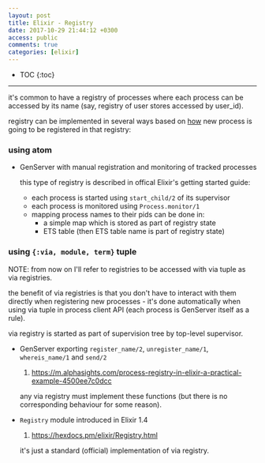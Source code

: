 ```yaml
---
layout: post
title: Elixir - Registry
date: 2017-10-29 21:44:12 +0300
access: public
comments: true
categories: [elixir]
---
```


<!-- more -->

* TOC
{:toc}
<hr>

it's common to have a registry of processes where each process can be
accessed by its name (say, registry of user stores accessed by user_id).

registry can be implemented in several ways based on
[how](https://hexdocs.pm/elixir/GenServer.html#module-name-registration)
new process is going to be registered in that registry:

### using atom

- GenServer with manual registration and monitoring of tracked processes

  this type of registry is described in offical Elixir's getting started guide:

  - each process is started using `start_child/2` of its supervisor
  - each process is monitored using `Process.monitor/1`
  - mapping process names to their pids can be done in:
    - a simple map which is stored as part of registry state
    - ETS table (then ETS table name is part of registry state)

### using `{:via, module, term}` tuple

NOTE: from now on I'll refer to registries to be accessed
      with via tuple as via registries.

the benefit of via registries is that you don't have to interact with
them directly when registering new processes - it's done automatically
when using via tuple in process client API (each process is GenServer
itself as a rule).

via registry is started as part of supervision tree by top-level supervisor.

- GenServer exporting `register_name/2`, `unregister_name/1`, `whereis_name/1` and `send/2`

  1. <https://m.alphasights.com/process-registry-in-elixir-a-practical-example-4500ee7c0dcc>

  any via registry must implement these functions
  (but there is no corresponding behaviour for some reason).

- `Registry` module introduced in Elixir 1.4

  1. <https://hexdocs.pm/elixir/Registry.html>

  it's just a standard (official) implementation of via registry.
